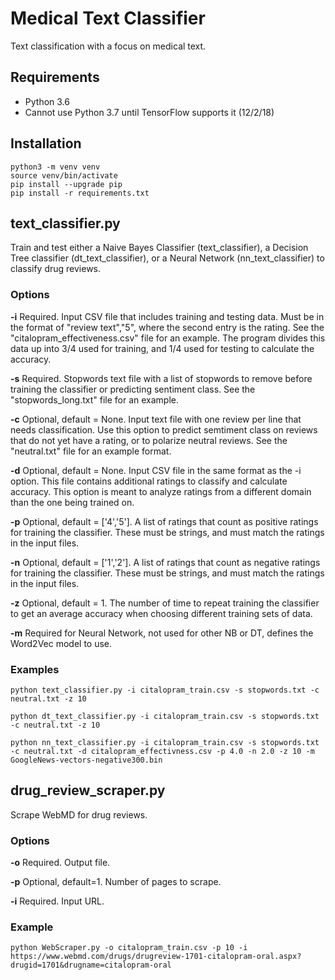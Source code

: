 # Medical Text Classifier
Text classification with a focus on medical text.

## Requirements
* Python 3.6
* Cannot use Python 3.7 until TensorFlow supports it (12/2/18)

## Installation
```
python3 -m venv venv
source venv/bin/activate
pip install --upgrade pip
pip install -r requirements.txt
```

## text_classifier.py
Train and test either a Naive Bayes Classifier (text_classifier), a Decision Tree classifier (dt_text_classifier), or a Neural Network (nn_text_classifier) to classify drug reviews.

### Options

**-i**  Required. Input CSV file that includes training and testing data. Must be in the format of "review text","5", where the second entry is the rating.  See the "citalopram_effectiveness.csv" file for an example.  The program divides this data up into 3/4 used for training, and 1/4 used for testing to calculate the accuracy.

**-s**  Required. Stopwords text file with a list of stopwords to remove before training the classifier or predicting sentiment class.  See the "stopwords_long.txt" file for an example.

**-c**  Optional, default = None. Input text file with one review per line that needs classification. Use this option to predict semtiment class on reviews that do not yet have a rating, or to polarize neutral reviews.  See the "neutral.txt" file for an example format.

**-d**  Optional, default = None. Input CSV file in the same format as the -i option.  This file contains additional ratings to classify and calculate accuracy.  This option is meant to analyze ratings from a different domain than the one being trained on.

**-p**  Optional, default = ['4','5']. A list of ratings that count as positive ratings for training the classifier.  These must be strings, and must match the ratings in the input files.

**-n** Optional, default = ['1','2']. A list of ratings that count as negative ratings for training the classifier.  These must be strings, and must match the ratings in the input files.

**-z**  Optional, default = 1.  The number of time to repeat training the classifier to get an average accuracy when choosing different training sets of data.

**-m** Required for Neural Network, not used for other NB or DT, defines the Word2Vec model to use.


### Examples
```
python text_classifier.py -i citalopram_train.csv -s stopwords.txt -c neutral.txt -z 10

python dt_text_classifier.py -i citalopram_train.csv -s stopwords.txt -c neutral.txt -z 10

python nn_text_classifier.py -i citalopram_train.csv -s stopwords.txt -c neutral.txt -d citalopram_effectivness.csv -p 4.0 -n 2.0 -z 10 -m GoogleNews-vectors-negative300.bin
 ```

## drug_review_scraper.py
Scrape WebMD for drug reviews.

### Options
**-o** Required. Output file.

**-p** Optional, default=1. Number of pages to scrape.

**-i** Required. Input URL.

### Example
```
python WebScraper.py -o citalopram_train.csv -p 10 -i https://www.webmd.com/drugs/drugreview-1701-citalopram-oral.aspx?drugid=1701&drugname=citalopram-oral
```